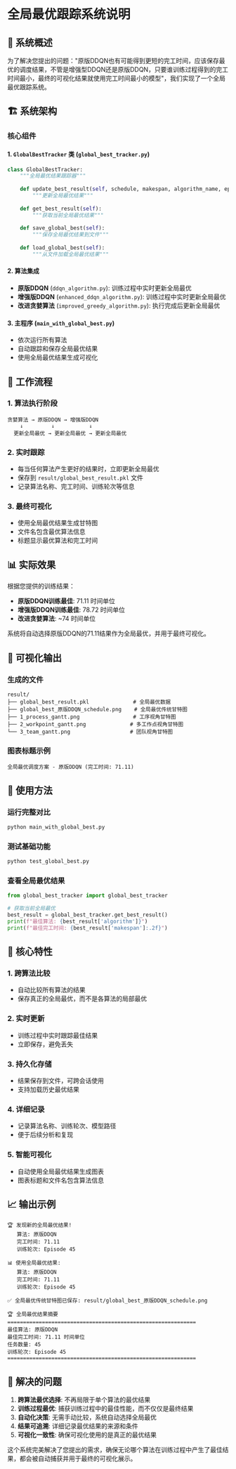 # 全局最优跟踪系统说明

## 🎯 系统概述

为了解决您提出的问题："原版DDQN也有可能得到更短的完工时间，应该保存最优的调度结果，不管是增强型DDQN还是原版DDQN，只要谁训练过程得到的完工时间最小，最终的可视化结果就使用完工时间最小的模型"，我们实现了一个全局最优跟踪系统。

## 🏗️ 系统架构

### 核心组件

#### 1. `GlobalBestTracker` 类 (`global_best_tracker.py`)
```python
class GlobalBestTracker:
    """全局最优结果跟踪器"""
    
    def update_best_result(self, schedule, makespan, algorithm_name, episode=None, model_path=None):
        """更新全局最优结果"""
        
    def get_best_result(self):
        """获取当前全局最优结果"""
        
    def save_global_best(self):
        """保存全局最优结果到文件"""
        
    def load_global_best(self):
        """从文件加载全局最优结果"""
```

#### 2. 算法集成
- **原版DDQN** (`ddqn_algorithm.py`): 训练过程中实时更新全局最优
- **增强版DDQN** (`enhanced_ddqn_algorithm.py`): 训练过程中实时更新全局最优  
- **改进贪婪算法** (`improved_greedy_algorithm.py`): 执行完成后更新全局最优

#### 3. 主程序 (`main_with_global_best.py`)
- 依次运行所有算法
- 自动跟踪和保存全局最优结果
- 使用全局最优结果生成可视化

## 🔄 工作流程

### 1. 算法执行阶段
```
贪婪算法 → 原版DDQN → 增强版DDQN
    ↓         ↓           ↓
  更新全局最优 → 更新全局最优 → 更新全局最优
```

### 2. 实时跟踪
- 每当任何算法产生更好的结果时，立即更新全局最优
- 保存到 `result/global_best_result.pkl` 文件
- 记录算法名称、完工时间、训练轮次等信息

### 3. 最终可视化
- 使用全局最优结果生成甘特图
- 文件名包含最优算法信息
- 标题显示最优算法和完工时间

## 📊 实际效果

根据您提供的训练结果：
- **原版DDQN训练最佳**: 71.11 时间单位
- **增强版DDQN训练最佳**: 78.72 时间单位
- **改进贪婪算法**: ~74 时间单位

系统将自动选择原版DDQN的71.11结果作为全局最优，并用于最终可视化。

## 🎨 可视化输出

### 生成的文件
```
result/
├── global_best_result.pkl              # 全局最优数据
├── global_best_原版DDQN_schedule.png    # 全局最优传统甘特图
├── 1_process_gantt.png                 # 工序视角甘特图
├── 2_workpoint_gantt.png              # 多工作点视角甘特图
└── 3_team_gantt.png                   # 团队视角甘特图
```

### 图表标题示例
```
全局最优调度方案 - 原版DDQN (完工时间: 71.11)
```

## 🚀 使用方法

### 运行完整对比
```bash
python main_with_global_best.py
```

### 测试基础功能
```bash
python test_global_best.py
```

### 查看全局最优结果
```python
from global_best_tracker import global_best_tracker

# 获取当前全局最优
best_result = global_best_tracker.get_best_result()
print(f"最佳算法: {best_result['algorithm']}")
print(f"最佳完工时间: {best_result['makespan']:.2f}")
```

## 🔧 核心特性

### 1. 跨算法比较
- 自动比较所有算法的结果
- 保存真正的全局最优，而不是各算法的局部最优

### 2. 实时更新
- 训练过程中实时跟踪最佳结果
- 立即保存，避免丢失

### 3. 持久化存储
- 结果保存到文件，可跨会话使用
- 支持加载历史最优结果

### 4. 详细记录
- 记录算法名称、训练轮次、模型路径
- 便于后续分析和复现

### 5. 智能可视化
- 自动使用全局最优结果生成图表
- 图表标题和文件名包含算法信息

## 📈 输出示例

```
🏆 发现新的全局最优结果!
   算法: 原版DDQN
   完工时间: 71.11
   训练轮次: Episode 45

📊 使用全局最优结果:
   算法: 原版DDQN
   完工时间: 71.11
   训练轮次: Episode 45

✅ 全局最优传统甘特图已保存: result/global_best_原版DDQN_schedule.png

🏆 全局最优结果摘要
============================================================
最佳算法: 原版DDQN
最佳完工时间: 71.11 时间单位
任务数量: 45
训练轮次: Episode 45
============================================================
```

## 🎯 解决的问题

1. **跨算法最优选择**: 不再局限于单个算法的最优结果
2. **训练过程最优**: 捕获训练过程中的最佳性能，而不仅仅是最终结果
3. **自动化决策**: 无需手动比较，系统自动选择全局最优
4. **结果可追溯**: 详细记录最优结果的来源和条件
5. **可视化一致性**: 确保可视化使用的是真正的最优结果

这个系统完美解决了您提出的需求，确保无论哪个算法在训练过程中产生了最佳结果，都会被自动捕获并用于最终的可视化展示。
